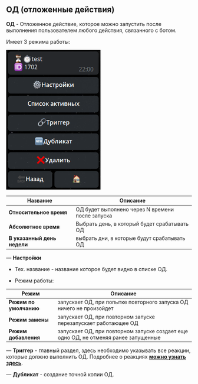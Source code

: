 ## ОД (отложенные действия)

**ОД** - Отложенное действие, которое можно запустить после выполнения пользователем любого действия, связанного с ботом.

Имеет 3 режима работы:

![](./1.png)

| Название | Описание |
| --- | --- |
| **Относительное время** | ОД будет выполнено через N времени после запуска |
| **Абсолютное время** | Выбрать день, в который будет срабатывать ОД |
| **В указанный день недели** | выбрать дни, в которые будут срабатывать ОД |


— **Настройки**
* Тех. название - название которое будет видно в списке ОД.

* Режим работы:

| Режим | Описание |
| --- | --- |
| **Режим по умолчанию** | запускает ОД, при попытке повторного запуска ОД ничего не произойдет | 
| **Режим замены** | запускает ОД, при повторном запуске перезапускает работающее ОД |
| **Режим добавления** | запускает ОД, при повторном запуске создает еще одно ОД, не отменяя ранее запущенные |

— **Триггер** - главный раздел, здесь необходимо указывать все реакции, которые должно выполнить ОД. Подробнее о реакциях [**можно узнать здесь**](/docs/admin/other/reactions).

— **Дубликат** - создание точной копии ОД.